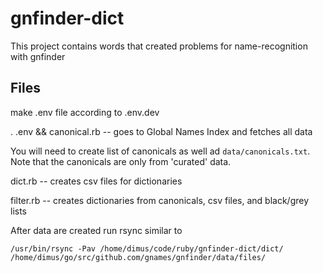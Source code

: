 # gnfinder-dict

This project contains words that created problems for name-recognition with
gnfinder

## Files

make .env file according to .env.dev

. .env && canonical.rb -- goes to Global Names Index and fetches all data

You will need to create list of canonicals as well ad `data/canonicals.txt`.
Note that the canonicals are only from 'curated' data.

dict.rb -- creates csv files for dictionaries

filter.rb -- creates dictionaries from canonicals, csv files, and black/grey
lists

After data are created run rsync similar to

```
/usr/bin/rsync -Pav /home/dimus/code/ruby/gnfinder-dict/dict/ /home/dimus/go/src/github.com/gnames/gnfinder/data/files/
```


